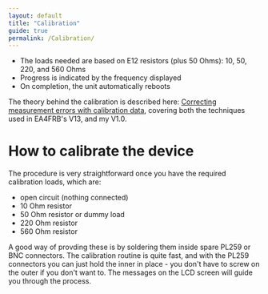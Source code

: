 ```yaml
---
layout: default
title: "Calibration"
guide: true
permalink: /Calibration/
---
```


- The loads needed are based on E12 resistors (plus 50 Ohms): 10, 50, 220, and 560 Ohms
- Progress is indicated by the frequency displayed
- On completion, the unit automatically reboots

The theory behind the calibration is described here: [Correcting measurement errors with calibration data](https://g1ojs.github.io/G1OJS-MR300-SARK100-Firmware/CorrectingMeasurementErrors/), covering both the techniques used in EA4FRB's V13, and my V1.0.

# How to calibrate the device
The procedure is very straightforward once you have the required calibration loads, which are:
  - open circuit (nothing connected)
  - 10 Ohm resistor
  - 50 Ohm resistor or dummy load
  - 220 Ohm resistor
  - 560 Ohm resistor

A good way of provding these is by soldering them inside spare PL259 or BNC connectors. The calibration routine is quite fast, and with the PL259 connectors you can just hold the inner in place - you don't have to screw on the outer if you don't want to. The messages on the LCD screen will guide you through the process.

